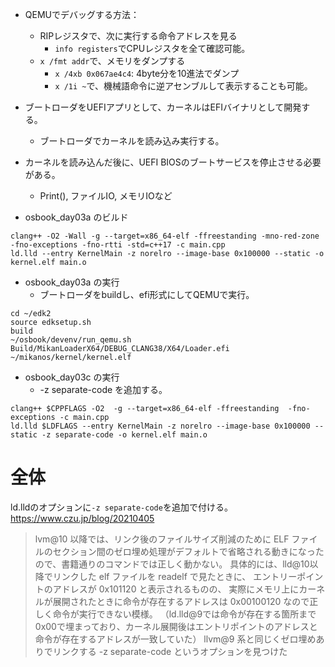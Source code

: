 
+ QEMUでデバッグする方法：
    + RIPレジスタで、次に実行する命令アドレスを見る
        + `info registers`でCPUレジスタを全て確認可能。
    + `x /fmt addr`で、メモリをダンプする
        + `x /4xb 0x067ae4c4`: 4byte分を10進法でダンプ
        + `x /1i ~`で、機械語命令に逆アセンブルして表示することも可能。

+ ブートローダをUEFIアプリとして、カーネルはEFIバイナリとして開発する。
    + ブートローダでカーネルを読み込み実行する。
+ カーネルを読み込んだ後に、UEFI BIOSのブートサービスを停止させる必要がある。
    + Print(), ファイルIO, メモリIOなど

+ osbook_day03a のビルド
```
clang++ -O2 -Wall -g --target=x86_64-elf -ffreestanding -mno-red-zone -fno-exceptions -fno-rtti -std=c++17 -c main.cpp
ld.lld --entry KernelMain -z norelro --image-base 0x100000 --static -o kernel.elf main.o 
```
+ osbook_day03a の実行
    + ブートローダをbuildし、efi形式にしてQEMUで実行。
```
cd ~/edk2
source edksetup.sh
build
~/osbook/devenv/run_qemu.sh Build/MikanLoaderX64/DEBUG_CLANG38/X64/Loader.efi ~/mikanos/kernel/kernel.elf 
```

+ osbook_day03c の実行
    + -z separate-code を追加する。
```
clang++ $CPPFLAGS -O2  -g --target=x86_64-elf -ffreestanding  -fno-exceptions -c main.cpp
ld.lld $LDFLAGS --entry KernelMain -z norelro --image-base 0x100000 --static -z separate-code -o kernel.elf main.o
```

# 全体
ld.lldのオプションに`-z separate-code`を追加で付ける。
https://www.czu.jp/blog/20210405
> lvm@10 以降では、リンク後のファイルサイズ削減のために ELF ファイルのセクション間のゼロ埋め処理がデフォルトで省略される動きになったので、書籍通りのコマンドでは正しく動かない。
> 具体的には、lld@10以降でリンクした elf ファイルを readelf で見たときに、 エントリーポイントのアドレスが 0x101120 と表示されるものの、 実際にメモリ上にカーネルが展開されたときに命令が存在するアドレスは 0x00100120 なので正しく命令が実行できない模様。 （ld.lld@9では命令が存在する箇所まで0x00で埋まっており、カーネル展開後はエントリポイントのアドレスと命令が存在するアドレスが一致していた）
> llvm@9 系と同じくゼロ埋めありでリンクする -z separate-code というオプションを見つけた
